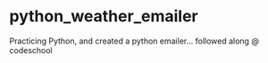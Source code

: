 # python_weather_emailer
Practicing Python, and created a python emailer... followed along @ codeschool
